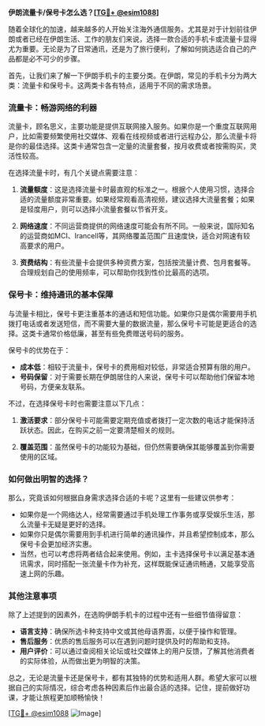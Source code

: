 **伊朗流量卡/保号卡怎么选？[[TG💪+ @esim1088](https://t.me/s/esim1088)]**

随着全球化的加速，越来越多的人开始关注海外通信服务。尤其是对于计划前往伊朗或者已经在伊朗生活、工作的朋友们来说，选择一款合适的手机卡或流量卡显得尤为重要。无论是为了日常通讯，还是为了旅行便利，了解如何挑选适合自己的产品都是必不可少的步骤。

首先，让我们来了解一下伊朗手机卡的主要分类。在伊朗，常见的手机卡分为两大类：流量卡和保号卡。这两类卡各有特点，适用于不同的需求场景。

### **流量卡：畅游网络的利器**

流量卡，顾名思义，主要功能是提供互联网接入服务。如果你是一个重度互联网用户，比如需要频繁使用社交媒体、观看在线视频或者进行远程办公，那么流量卡将是你的最佳选择。这类卡通常包含一定量的流量套餐，按月收费或者按需购买，灵活性较高。

在选择流量卡时，有几个关键点需要注意：

1. **流量额度**：这是选择流量卡时最直观的标准之一。根据个人使用习惯，选择合适的流量额度非常重要。如果经常观看高清视频，建议选择大流量套餐；如果是轻度用户，则可以选择小流量套餐以节省开支。
   
2. **网络速度**：不同运营商提供的网络速度可能会有所不同。一般来说，国际知名的运营商如MCI、Irancell等，其网络覆盖范围广且速度快，适合对网速有较高要求的用户。

3. **资费结构**：有些流量卡会提供多种资费方案，包括按流量计费、包月套餐等。合理规划自己的使用频率，可以帮助你找到性价比最高的选项。

### **保号卡：维持通讯的基本保障**

与流量卡相比，保号卡更注重基本的通话和短信功能。如果你只是偶尔需要用手机拨打电话或者发送短信，而不需要大量的数据流量，那么保号卡可能是更适合的选择。这类卡通常价格低廉，甚至有些免费赠送号码的服务。

保号卡的优势在于：

- **成本低**：相较于流量卡，保号卡的费用相对较低，非常适合预算有限的用户。
- **号码保留**：对于需要长期在伊朗居住的人来说，保号卡可以帮助他们保留本地号码，方便亲友联系。

不过，在选择保号卡时也需要注意以下几点：

1. **激活要求**：部分保号卡可能需要定期充值或者拨打一定次数的电话才能保持活跃状态。因此，在购买之前一定要清楚相关的规则。
   
2. **覆盖范围**：虽然保号卡的功能较为基础，但仍然需要确保其能够覆盖到你需要使用的区域。

### **如何做出明智的选择？**

那么，究竟该如何根据自身需求选择合适的卡呢？这里有一些建议供参考：

- 如果你是一个网络达人，经常需要通过手机处理工作事务或享受娱乐生活，那么流量卡无疑是更好的选择。
- 如果你只是偶尔需要用到手机进行简单的通讯操作，并且希望控制成本，那么保号卡会更加经济实惠。
- 当然，也可以考虑将两者结合起来使用。例如，主卡选择保号卡以满足基本通讯需求，同时搭配一张流量卡作为补充，这样既能保证通讯畅通，又能享受高速上网的乐趣。

### **其他注意事项**

除了上述提到的因素外，在选购伊朗手机卡的过程中还有一些细节值得留意：

- **语言支持**：确保所选卡种支持中文或其他母语界面，以便于操作和管理。
- **售后服务**：优质的售后服务可以在遇到问题时提供及时的帮助和支持。
- **用户评价**：可以通过查阅相关论坛或社交媒体上的用户反馈，了解其他消费者的实际体验，从而做出更为明智的决策。

总之，无论是流量卡还是保号卡，都有其独特的优势和适用人群。希望大家可以根据自己的实际情况，综合考虑各种因素后作出最合适的选择。记住，提前做好功课，才能让旅程更加顺畅愉快！

[[TG💪+ @esim1088](https://t.me/s/esim1088) ![Image](https://i.postimg.cc/4NQfJmqS/Snipaste-2025-05-13-00-14-12.png)]